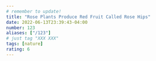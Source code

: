 ```yaml
---
# remember to update!
title: "Rose Plants Produce Red Fruit Called Rose Hips"
date: 2022-06-13T23:39:43-04:00
number: 123
aliases: ["/123"]
# just tag "XXX XXX"
tags: [nature]
rating: 6
---
```

